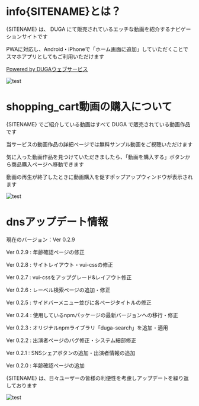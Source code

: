 <span class="material-icons">info</span>{SITENAME}とは？
=

{SITENAME} は、 DUGA にて販売されているエッチな動画を紹介するナビゲーションサイトです

PWAに対応し、Android・iPhoneで「ホーム画面に追加」していただくことでスマホアプリとしてもご利用いただけます

<a href="https://click.duga.jp/aff/api/{agentId}-{bannerId}" target="_blank">Powered by DUGAウェブサービス</a>

![test](/images/about/Press-pause-amico.svg)

<span class="material-icons">shopping_cart</span>動画の購入について
=

{SITENAME} でご紹介している動画はすべて DUGA で販売されている動画作品です

当サービスの動画作品の詳細ページでは無料サンプル動画をご視聴いただけます

気に入った動画作品を見つけていただきましたら、「動画を購入する」ボタンから商品購入ページへ移動できます

動画の再生が終了したときに動画購入を促すポップアップウィンドウが表示されます

![test](/images/about/Credit-card-amico.svg)

<span class="material-icons">dns</span>アップデート情報
=

現在のバージョン：Ver 0.2.9

Ver 0.2.9 : 年齢確認ページの修正

Ver 0.2.8 : サイトレイアウト・vui-cssの修正

Ver 0.2.7 : vui-cssをアップグレード&レイアウト修正

Ver 0.2.6 : レーベル検索ページの追加・修正

Ver 0.2.5 : サイドバーメニュー並びに各ページタイトルの修正

Ver 0.2.4 : 使用しているnpmパッケージの最新バージョンへの移行・修正

Ver 0.2.3 : オリジナルnpmライブラリ「duga-search」を追加・適用

Ver 0.2.2 : 出演者ページのバグ修正・システム細部修正

Ver 0.2.1 : SNSシェアボタンの追加・出演者情報の追加

Ver 0.2.0 : 年齢確認ページの追加

{SITENAME} は、日々ユーザーの皆様の利便性を考慮しアップデートを繰り返しております

![test](/images/about/Server-amico.svg)